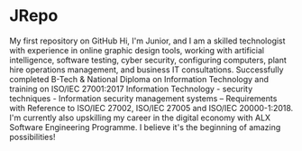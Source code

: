 # JRepo
My first repository on GitHub
Hi, I'm Junior, and I am a skilled technologist with experience in online graphic design tools, working with artificial intelligence, software testing, cyber security, configuring computers, plant hire operations management, and business IT consultations. Successfully completed B-Tech & National Diploma on Information Technology and training on ISO/IEC 27001:2017 Information Technology - security techniques - Information security management systems – Requirements with Reference to ISO/IEC 27002, ISO/IEC 27005 and ISO/IEC 20000-1:2018.  I'm currently also upskilling my career  in the digital economy with ALX Software Engineering Programme. I believe it's the beginning of amazing possibilities!
